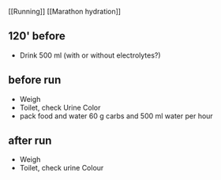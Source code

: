 [[Running]]
[[Marathon hydration]]
## 120' before
- Drink 500 ml (with or without electrolytes?)
## before run
- Weigh 
- Toilet, check Urine Color 
- pack food and water 60 g carbs  and 500 ml water per hour
## after run
- Weigh 
- Toilet, check urine Colour
